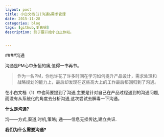 ```yaml
---
layout: post
title: 小白文档(2)沟通&需求管理
date: 2015-11-28
categories: blog
tags: [github,麦肯锡]
description: 终于要开始小白之旅啦。


---
```


####沟通

沟通是PM心中永恒的痛,值得一书再书。

>作为一名PM，你也许花了许多时间在学习如何提升产品设计，需求处理和战略规划的能力上，最后却发现在这些高大上的工作最后都回归到了沟通。

在小白文档（1）中也简要提到了沟通,主要是针对自己在产品过程遇到的沟通问题,而没有从系统化的角度去分析沟通,这次尝试去解毒一下沟通。

**什么是沟通?**

沟——方式,渠道,时机,策略;
通——信息无损传达,建立共识.

**我们为什么需要沟通?**



